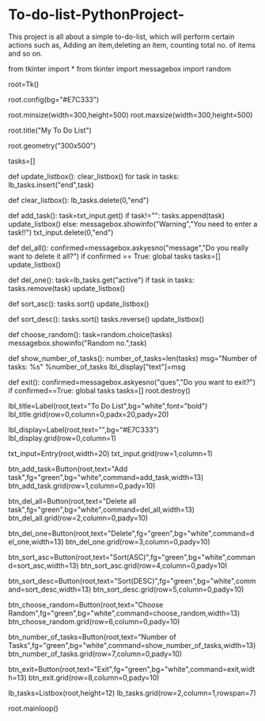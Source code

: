# To-do-list-PythonProject-
This project is all about a simple to-do-list, which will perform certain actions such as, Adding an item,deleting an item, counting total no. of items and so on.

from tkinter import *
from tkinter import messagebox
import random

root=Tk()

root.config(bg="#E7C333")

root.minsize(width=300,height=500)
root.maxsize(width=300,height=500)

root.title("My To Do List")

root.geometry("300x500")

tasks=[]

def update_listbox():
    clear_listbox()
    for task in tasks:
        lb_tasks.insert("end",task)

def clear_listbox():
    lb_tasks.delete(0,"end")
    
def add_task():
    task=txt_input.get()
    if task!="":
        tasks.append(task)
        update_listbox()
    else:
        messagebox.showinfo("Warning","You need to enter a task!!")
    txt_input.delete(0,"end")
    
def del_all():
    confirmed=messagebox.askyesno("message","Do you really want to delete it all?")
    if confirmed == True:
        global tasks
        tasks=[]
        update_listbox()
    
def del_one():
    task=lb_tasks.get("active")
    if task in tasks:
        tasks.remove(task)
    update_listbox()

def sort_asc():
    tasks.sort()
    update_listbox()
    
def sort_desc():
    tasks.sort()
    tasks.reverse()
    update_listbox()

def choose_random():
    task=random.choice(tasks)
    messagebox.showinfo("Random no.",task)
    
def show_number_of_tasks():
    number_of_tasks=len(tasks)
    msg="Number of tasks: %s" %number_of_tasks
    lbl_display["text"]=msg

def exit():
    confirmed=messagebox.askyesno("ques","Do you want to exit?")
    if confirmed==True:
        global tasks
        tasks=[]
        root.destroy()
    

lbl_title=Label(root,text="To Do List",bg="white",font="bold")
lbl_title.grid(row=0,column=0,padx=20,pady=20)

lbl_display=Label(root,text="",bg="#E7C333")
lbl_display.grid(row=0,column=1)

txt_input=Entry(root,width=20)
txt_input.grid(row=1,column=1)

btn_add_task=Button(root,text="Add task",fg="green",bg="white",command=add_task,width=13)
btn_add_task.grid(row=1,column=0,pady=10)

btn_del_all=Button(root,text="Delete all task",fg="green",bg="white",command=del_all,width=13)
btn_del_all.grid(row=2,column=0,pady=10)

btn_del_one=Button(root,text="Delete",fg="green",bg="white",command=del_one,width=13)
btn_del_one.grid(row=3,column=0,pady=10)

btn_sort_asc=Button(root,text="Sort(ASC)",fg="green",bg="white",command=sort_asc,width=13)
btn_sort_asc.grid(row=4,column=0,pady=10)

btn_sort_desc=Button(root,text="Sort(DESC)",fg="green",bg="white",command=sort_desc,width=13)
btn_sort_desc.grid(row=5,column=0,pady=10)

btn_choose_random=Button(root,text="Choose Random",fg="green",bg="white",command=choose_random,width=13)
btn_choose_random.grid(row=6,column=0,pady=10)

btn_number_of_tasks=Button(root,text="Number of Tasks",fg="green",bg="white",command=show_number_of_tasks,width=13)
btn_number_of_tasks.grid(row=7,column=0,pady=10)

btn_exit=Button(root,text="Exit",fg="green",bg="white",command=exit,width=13)
btn_exit.grid(row=8,column=0,pady=10)

lb_tasks=Listbox(root,height=12)
lb_tasks.grid(row=2,column=1,rowspan=7)

root.mainloop()
